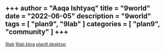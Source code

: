 +++
author = "Aaqa Ishtyaq"
title = "9world"
date = "2022-06-05"
description = "9world"
tags = [
  "plan9",
  "9lab"
]
categories = [
  "plan9",
  "community"
]
+++
---

[9lab](https://9lab.org/)
[9lab blog](https://9lab.org/blog/)
[plan9 desktop](https://pspodcasting.net/dan/blog/2019/plan9_desktop.html)
